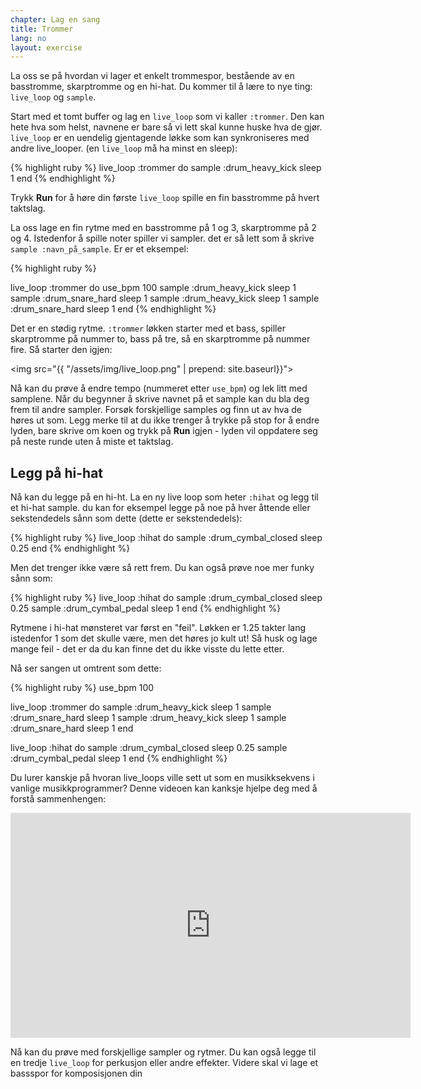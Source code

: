 ```yaml
---
chapter: Lag en sang
title: Trommer
lang: no
layout: exercise
---
```


La oss se på hvordan vi lager et enkelt trommespor, bestående av en basstromme, skarptromme og en hi-hat. Du kommer til å lære to nye ting: `live_loop` og `sample`.

Start med et tomt buffer og lag en `live_loop` som vi kaller `:trommer`. Den kan hete hva som helst, navnene er bare så vi lett skal kunne huske hva de gjør. `live_loop` er en uendelig gjentagende løkke som kan synkroniseres med andre live_looper. (en `live_loop` må ha minst en sleep):

{% highlight ruby %}
live_loop :trommer do
  sample :drum_heavy_kick
  sleep 1
end
{% endhighlight %}

Trykk **Run** for å høre din første `live_loop` spille en fin basstromme på hvert taktslag. 

La oss lage en fin rytme med en basstromme på 1 og 3, skarptromme på 2 og 4. Istedenfor å spille noter spiller vi sampler. det er så lett som å skrive `sample :navn_på_sample`. Er er et eksempel:

{% highlight ruby %}

live_loop :trommer do
  use_bpm 100
  sample :drum_heavy_kick
  sleep 1
  sample :drum_snare_hard
  sleep 1
  sample :drum_heavy_kick
  sleep 1
  sample :drum_snare_hard
  sleep 1
end
{% endhighlight %}

Det er en stødig rytme. `:trommer` løkken starter med et bass, spiller skarptromme på nummer to, bass på tre, så en skarptromme på nummer fire. Så starter den igjen:

<img src="{{ "/assets/img/live_loop.png" | prepend: site.baseurl}}">

Nå kan du prøve å endre tempo (nummeret etter `use_bpm`) og lek litt med samplene. Når du begynner å skrive navnet på et sample kan du bla deg frem til andre sampler. Forsøk forskjellige samples og finn ut av hva de høres ut som. Legg merke til at du ikke trenger å trykke på stop for å endre lyden, bare skrive om koen og trykk på **Run**  igjen - lyden vil oppdatere seg på neste runde uten å miste et taktslag.

## Legg på hi-hat

Nå kan du legge på en hi-ht. La en ny live loop som heter `:hihat` og legg til et hi-hat sample. du kan for eksempel legge på noe på hver åttende eller sekstendedels sånn som dette (dette er sekstendedels):

{% highlight ruby %}
live_loop :hihat do
  sample :drum_cymbal_closed
  sleep 0.25
end
{% endhighlight %}

Men det trenger ikke være så rett frem. Du kan også prøve noe mer funky sånn som:

{% highlight ruby %}
live_loop :hihat do
  sample :drum_cymbal_closed
  sleep 0.25
  sample :drum_cymbal_pedal
  sleep 1
end
{% endhighlight %}


Rytmene i hi-hat mønsteret var først en "feil". Løkken er 1.25 takter lang istedenfor 1 som det skulle være, men det høres jo kult ut! Så husk og lage mange feil - det er da du kan finne det du ikke visste du lette etter.

Nå ser sangen ut omtrent som dette:

{% highlight ruby %}
use_bpm 100

live_loop :trommer do
  sample :drum_heavy_kick
  sleep 1
  sample :drum_snare_hard
  sleep 1
  sample :drum_heavy_kick
  sleep 1
  sample :drum_snare_hard
  sleep 1
end

live_loop :hihat do
  sample :drum_cymbal_closed
  sleep 0.25
  sample :drum_cymbal_pedal
  sleep 1
end
{% endhighlight %}

Du lurer kanskje på hvoran live_loops ville sett ut som en musikksekvens i vanlige musikkprogrammer? Denne videoen kan kanksje hjelpe deg med å forstå sammenhengen:

<iframe width="640" height="360" src="https://www.youtube.com/embed/iFMNOb33_KM?rel=0&amp;controls=0&amp;showinfo=0" frameborder="0" allowfullscreen></iframe>

Nå kan du prøve med forskjellige sampler og rytmer. Du kan også legge til en tredje `live_loop` for perkusjon eller andre effekter. Videre skal vi lage et bassspor for komposisjonen din